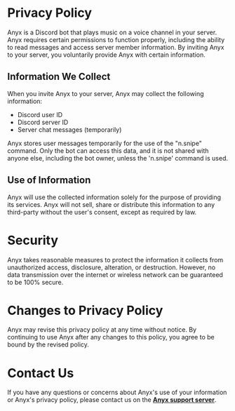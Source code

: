 # Privacy Policy
Anyx is a Discord bot that plays music on a voice channel in your server. Anyx requires certain permissions to function properly, including the ability to read messages and access server member information. By inviting Anyx to your server, you voluntarily provide Anyx with certain information.

## Information We Collect
When you invite Anyx to your server, Anyx may collect the following information:
- Discord user ID
- Discord server ID
- Server chat messages (temporarily)

Anyx stores user messages temporarily for the use of the "n.snipe" command. Only the bot can access this data, and it is not shared with anyone else, including the bot owner, unless the 'n.snipe' command is used.

## Use of Information
Anyx will use the collected information solely for the purpose of providing its services. Anyx will not sell, share or distribute this information to any third-party without the user's consent, except as required by law.

# Security
Anyx takes reasonable measures to protect the information it collects from unauthorized access, disclosure, alteration, or destruction. However, no data transmission over the internet or wireless network can be guaranteed to be 100% secure.

# Changes to Privacy Policy
Anyx may revise this privacy policy at any time without notice. By continuing to use Anyx after any changes to this policy, you agree to be bound by the revised policy.

# Contact Us
If you have any questions or concerns about Anyx's use of your information or Anyx's privacy policy, please contact us on the **[Anyx support server](https://discord.com/invite/MHj3BPPR5r)**.
